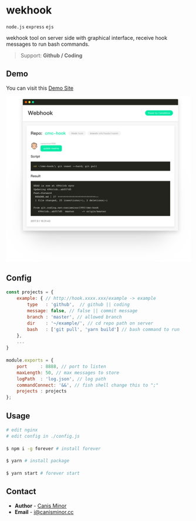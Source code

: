 # wekhook

`node.js` `express` `ejs`

wekhook tool on server side with graphical interface, receive hook messages to run bash commands.

> Support: **Github / Coding**

## Demo

You can visit this [Demo Site](http://hook.canisminor.cc/)

![](https://github.com/canisminor1990/webhook/blob/master/demo.png?raw=true)

## Config

```js
const projects = {
	example: { // http://hook.xxxx.xxx/example -> example
		type   : 'github',  // github || coding
		message: false, // false || commit message
		branch : 'master', // allowed branch
		dir    : '~/example/', // cd repo path on server
		bash   : ['git pull', 'yarn build'] // bash command to run
	},
	...
}

module.exports = {
	port     : 8888, // port to listen
	maxLength: 50, // max messages to store
	logPath  : 'log.json', // log path
	commandConnect: '&&', // fish shell change this to ";"
	projects : projects
};
```

## Usage

```bash
# edit nginx
# edit config in ./config.js

$ npm i -g forever # install forever

$ yarn # install package

$ yarn start # forever start
```

## Contact
- **Author** - [Canis Minor](https://github.com/canisminor1990)
- **Email** - <i@canisminor.cc>
